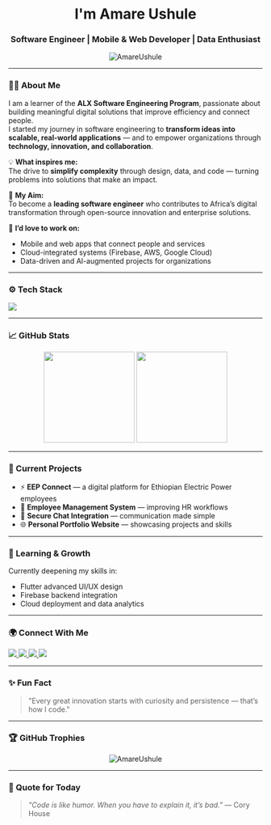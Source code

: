 
<!-- Profile Header -->
<h1 align="center">I'm Amare Ushule</h1>
<h3 align="center">Software Engineer | Mobile & Web Developer | Data Enthusiast</h3>

<!-- Profile Views -->
<p align="center">
  <img src="https://komarev.com/ghpvc/?username=AmareUshule&label=Profile%20Views&color=0e75b6&style=flat" alt="AmareUshule" />
</p>

---

### 👨‍💻 About Me

I am a learner of the **ALX Software Engineering Program**, passionate about building meaningful digital solutions that improve efficiency and connect people.  
I started my journey in software engineering to **transform ideas into scalable, real-world applications** — and to empower organizations through **technology, innovation, and collaboration**.

💡 **What inspires me:**  
The drive to **simplify complexity** through design, data, and code — turning problems into solutions that make an impact.  

🎯 **My Aim:**  
To become a **leading software engineer** who contributes to Africa’s digital transformation through open-source innovation and enterprise solutions.  

💼 **I’d love to work on:**  
- Mobile and web apps that connect people and services  
- Cloud-integrated systems (Firebase, AWS, Google Cloud)  
- Data-driven and AI-augmented projects for organizations  

---

### ⚙️ Tech Stack

<p align="left">
  <img src="https://skillicons.dev/icons?i=flutter,supabase,html,css,angular,react,python,spring,postgresql,linux" />
</p>

---

### 📈 GitHub Stats

<p align="center">
  <img height="180em" src="https://github-readme-stats.vercel.app/api?username=AmareUshule&show_icons=true&theme=tokyonight" />
  <img height="180em" src="https://github-readme-streak-stats.herokuapp.com/?user=AmareUshule&theme=tokyonight" />
</p>

---

### 🚀 Current Projects
- ⚡ **EEP Connect** — a digital platform for Ethiopian Electric Power employees  
- 📱 **Employee Management System** — improving HR workflows  
- 💬 **Secure Chat Integration** — communication made simple  
- 🌐 **Personal Portfolio Website** — showcasing projects and skills  

---

### 🧠 Learning & Growth
Currently deepening my skills in:
- Flutter advanced UI/UX design  
- Firebase backend integration  
- Cloud deployment and data analytics  

---
### 🌍 Connect With Me
<p align="left">
  <a href="mailto:amirushule@gmail.com">
    <img src="https://img.shields.io/badge/Email-D14836?style=for-the-badge&logo=gmail&logoColor=white">
  </a>
  <a href="https://www.linkedin.com/in/mamareu/">
    <img src="https://img.shields.io/badge/LinkedIn-0077B5?style=for-the-badge&logo=linkedin&logoColor=white">
  </a>
  <a href="https://github.com/AmareUshule">
    <img src="https://img.shields.io/badge/GitHub-181717?style=for-the-badge&logo=github&logoColor=white">
  </a>
  <a href="https://amareushule.ethiodigital.com.et/">
    <img src="https://img.shields.io/badge/Website-0A66C2?style=for-the-badge&logo=google-chrome&logoColor=white">
  </a>
</p>


---

### ✨ Fun Fact
> "Every great innovation starts with curiosity and persistence — that’s how I code."

---

### 🏆 GitHub Trophies
<p align="center">
  <img src="https://github-profile-trophy.vercel.app/?username=AmareUshule&theme=onedark&row=1&column=6" alt="AmareUshule" />
</p>

---

### 🧩 Quote for Today
> _"Code is like humor. When you have to explain it, it’s bad."_ — Cory House  
